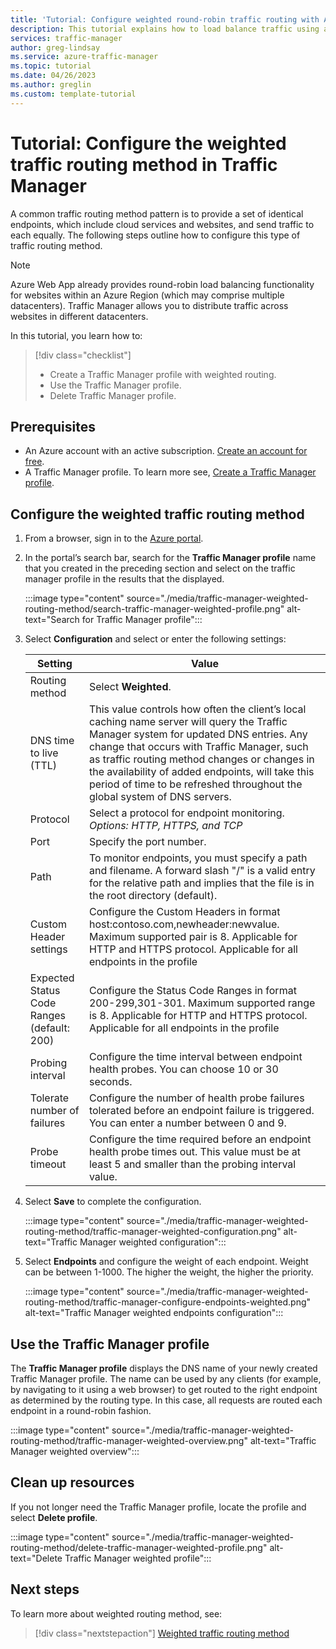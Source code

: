 ```yaml
---
title: 'Tutorial: Configure weighted round-robin traffic routing with Azure Traffic Manager'
description: This tutorial explains how to load balance traffic using a round-robin method in Traffic Manager
services: traffic-manager
author: greg-lindsay
ms.service: azure-traffic-manager
ms.topic: tutorial
ms.date: 04/26/2023
ms.author: greglin
ms.custom: template-tutorial
---
```


# Tutorial: Configure the weighted traffic routing method in Traffic Manager

A common traffic routing method pattern is to provide a set of identical endpoints, which include cloud services and websites, and send traffic to each equally. The following steps outline how to configure this type of traffic routing method.

> [!NOTE]
> Azure Web App already provides round-robin load balancing functionality for websites within an Azure Region (which may comprise multiple datacenters). Traffic Manager allows you to distribute traffic across websites in different datacenters.

In this tutorial, you learn how to:
> [!div class="checklist"]
> - Create a Traffic Manager profile with weighted routing.
> - Use the Traffic Manager profile.
> - Delete Traffic Manager profile.

## Prerequisites

* An Azure account with an active subscription. [Create an account for free](https://azure.microsoft.com/free/).
* A Traffic Manager profile. To learn more see, [Create a Traffic Manager profile](./quickstart-create-traffic-manager-profile.md).

## Configure the weighted traffic routing method

1. From a browser, sign in to the [Azure portal](https://portal.azure.com).

1. In the portal’s search bar, search for the **Traffic Manager profile** name that you created in the preceding section and select on the traffic manager profile in the results that the displayed.

    :::image type="content" source="./media/traffic-manager-weighted-routing-method/search-traffic-manager-weighted-profile.png" alt-text="Search for Traffic Manager profile":::

1. Select **Configuration** and select or enter the following settings:

    | Setting         | Value                                              |
    | ---             | ---                                                |
    | Routing method            | Select **Weighted**. |    
    | DNS time to live (TTL) | This value controls how often the client’s local caching name server will query the Traffic Manager system for updated DNS entries. Any change that occurs with Traffic Manager, such as traffic routing method changes or changes in the availability of added endpoints, will take this period of time to be refreshed throughout the global system of DNS servers. |
    | Protocol    | Select a protocol for endpoint monitoring. *Options: HTTP, HTTPS, and TCP* |
    | Port | Specify the port number. |
    | Path | To monitor endpoints, you must specify a path and filename. A forward slash "/" is a valid entry for the relative path and implies that the file is in the root directory (default). |
    | Custom Header settings | Configure the Custom Headers in format host:contoso.com,newheader:newvalue. Maximum supported pair is 8. Applicable for HTTP and HTTPS protocol. Applicable for all endpoints in the profile |
    | Expected Status Code Ranges (default: 200) | Configure the Status Code Ranges in format 200-299,301-301. Maximum supported range is 8. Applicable for HTTP and HTTPS protocol. Applicable for all endpoints in the profile |
    | Probing interval | Configure the time interval between endpoint health probes. You can choose 10 or 30 seconds. |
    | Tolerate number of failures | Configure the number of health probe failures tolerated before an endpoint failure is triggered. You can enter a number between 0 and 9. | 
    | Probe timeout | Configure the time required before an endpoint health probe times out. This value must be at least 5 and smaller than the probing interval value. |

1. Select **Save** to complete the configuration.

    :::image type="content" source="./media/traffic-manager-weighted-routing-method/traffic-manager-weighted-configuration.png" alt-text="Traffic Manager weighted configuration"::: 

1. Select **Endpoints** and configure the weight of each endpoint. Weight can be between 1-1000. The higher the weight, the higher the priority.  

    :::image type="content" source="./media/traffic-manager-weighted-routing-method/traffic-manager-configure-endpoints-weighted.png" alt-text="Traffic Manager weighted endpoints configuration"::: 

## Use the Traffic Manager profile

The **Traffic Manager profile** displays the DNS name of your newly created Traffic Manager profile. The name can be used by any clients (for example, by navigating to it using a web browser) to get routed to the right endpoint as determined by the routing type. In this case, all requests are routed each endpoint in a round-robin fashion.

:::image type="content" source="./media/traffic-manager-weighted-routing-method/traffic-manager-weighted-overview.png" alt-text="Traffic Manager weighted overview"::: 

## Clean up resources

If you not longer need the Traffic Manager profile, locate the profile and select **Delete profile**.

:::image type="content" source="./media/traffic-manager-weighted-routing-method/delete-traffic-manager-weighted-profile.png" alt-text="Delete Traffic Manager weighted profile":::

## Next steps

To learn more about weighted routing method, see:

> [!div class="nextstepaction"]
> [Weighted traffic routing method](traffic-manager-routing-methods.md#weighted)
